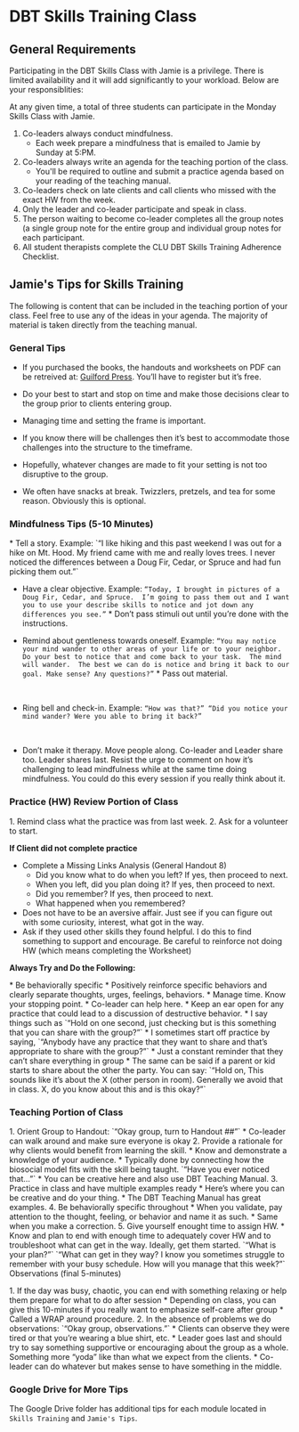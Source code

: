 # DBT Skills Training Class

## General Requirements

Participating in the DBT Skills Class with Jamie is a privilege. There is limited availability and it will add significantly to your workload. Below are your responsiblities:  

At any given time, a total of three students can participate in the Monday Skills Class with Jamie.

1. Co-leaders always conduct mindfulness.  
    * Each week prepare a mindfulness that is emailed to Jamie by Sunday at 5:PM.
2. Co-leaders always write an agenda for the teaching portion of the class.
    * You'll be required to outline and submit a practice agenda based on your reading of the teaching manual.
3. Co-leaders check on late clients and call clients who missed with the exact HW from the week. 
4. Only the leader and co-leader participate and speak in class. 
5. The person waiting to become co-leader completes all the group notes (a single group note for the entire group and individual group notes for each participant.
6. All student therapists complete the CLU DBT Skills Training Adherence Checklist.


## Jamie's Tips for Skills Training

The following is content that can be included in the teaching portion of your class.  Feel free to use any of the ideas in your agenda.  The majority of material is taken directly from the teaching manual. 

### General Tips

* If you purchased the books, the handouts and worksheets on PDF can be retreived at: <a  href="https://www.guilford.com/skills-training-manual">Guilford Press</a>. You’ll have to register but it’s free. 

* Do your best to start and stop on time and make those decisions clear to the group prior to clients entering group.  
* Managing time and setting the frame is important.  
* If you know there will be challenges then it’s best to accommodate those challenges into the structure to the timeframe.  
* Hopefully, whatever changes are made to fit your setting is not too disruptive to the group.
* We often have snacks at break.  Twizzlers, pretzels, and tea for some reason.  Obviously this is optional.

### Mindfulness Tips (5-10 Minutes)
<p>
* Tell a story. Example: 
    `“I like hiking and this past weekend I was out for a hike on Mt. Hood.  My friend came with me and really loves trees.  I never noticed the differences between a Doug Fir, Cedar, or Spruce and had fun picking them out.”`
<br>

* Have a clear objective. Example: 
    `“Today, I brought in pictures of a Doug Fir, Cedar, and Spruce.  I’m going to pass them out and I want you to use your describe skills to notice and jot down any differences you see.”`
      * Don’t pass stimuli out until you’re done with the instructions.

* Remind about gentleness towards oneself. Example: 
    `“You may notice your mind wander to other areas of your life or to your neighbor.  Do your best to notice that and come back to your task.  The mind will wander.  The best we can do is notice and bring it back to our goal. Make sense? Any questions?”` 
      * Pass out material.
<br>

* Ring bell and check-in. Example: 
    `“How was that?” “Did you notice your mind wander? Were you able to bring it back?”`
<br>

* Don’t make it therapy.  Move people along. Co-leader and Leader share too. Leader shares last.  Resist the urge to comment on how it’s challenging to lead mindfulness while at the same time doing mindfulness. You could do this every session if you really think about it.</p>

### Practice (HW) Review Portion of Class
<p>
1. Remind class what the practice was from last week.
2. Ask for a volunteer to start.

<strong> If Client did not complete practice</strong>
* Complete a Missing Links Analysis (General Handout 8)
    * Did you know what to do when you left? If yes, then proceed to next.
    * When you left, did you plan doing it? If yes, then proceed to next.
    * Did you remember? If yes, then proceed to next.
    * What happened when you remembered?
* Does not have to be an aversive affair.  Just see if you can figure out with some curiosity, interest, what got in the way.   
* Ask if they used other skills they found helpful. I do this to find something to support and encourage. Be careful to reinforce not doing HW (which means completing the Worksheet)

<strong>Always Try and Do the Following:</strong>
<p>
* Be behaviorally specific
* Positively reinforce specific behaviors and clearly separate thoughts, urges, feelings, behaviors.
* Manage time. Know your stopping point.
    * Co-leader can help here. 
* Keep an ear open for any practice that could lead to a discussion of destructive behavior. 
  * I say things such as 
    `“Hold on one second, just checking but is this something that you can share with the group?”`
  * I sometimes start off practice by saying, 
    `“Anybody have any practice that they want to share and that’s appropriate to share with the group?”` 
    * Just a constant reminder that they can’t share everything in group
  * The same can be said if a parent or kid starts to share about the other the party.  You can say:
    `“Hold on, This sounds like it’s about the X (other person in room).  Generally we avoid that in class.  X, do you know about this and is this okay?”`</p>

### Teaching Portion of Class
<p>
1. Orient Group to Handout: `“Okay group, turn to Handout ##”`
    * Co-leader can walk around and make sure everyone is okay
2. Provide a rationale for why clients would benefit from learning the skill. 
    * Know and demonstrate a knowledge of your audience.
    * Typically done by connecting how the biosocial model fits with the skill being taught.
      `“Have you ever noticed that…”`
    * You can be creative here and also use DBT Teaching Manual.
3. Practice in class and have multiple examples ready
    * Here’s where you can be creative and do your thing.
    * The DBT Teaching Manual has great examples.
4. Be behaviorally specific throughout
    * When you validate, pay attention to the thought, feeling, or behavior and name it as such.
    * Same when you make a correction.
5. Give yourself enought time to assign HW.
    * Know and plan to end with enough time to adequately cover HW and to troubleshoot what can get in the way. Ideally, get them started.
      `“What is your plan?”`
      `“What can get in they way?  I know you sometimes struggle to remember with your busy schedule.  How will you manage that this week?”` </p?

### Observations (final 5-minutes)
<p>
1. If the day was busy, chaotic, you can end with something relaxing or help them prepare for what to do after session
    * Depending on class, you can give this 10-minutes if you really want to emphasize self-care after group
    * Called a WRAP around procedure.
2. In the absence of problems we do observations: `“Okay group, observations.”`
    * Clients can observe they were tired or that you’re wearing a blue shirt, etc. 
    * Leader goes last and should try to say something supportive or encouraging about the group as a whole.  Something more “yoda” like than what we expect from the clients.
    * Co-leader can do whatever but makes sense to have something in the middle.</p>

### Google Drive for More Tips

The Google Drive folder has additional tips for each module located in `Skills Training` and `Jamie's Tips`.
